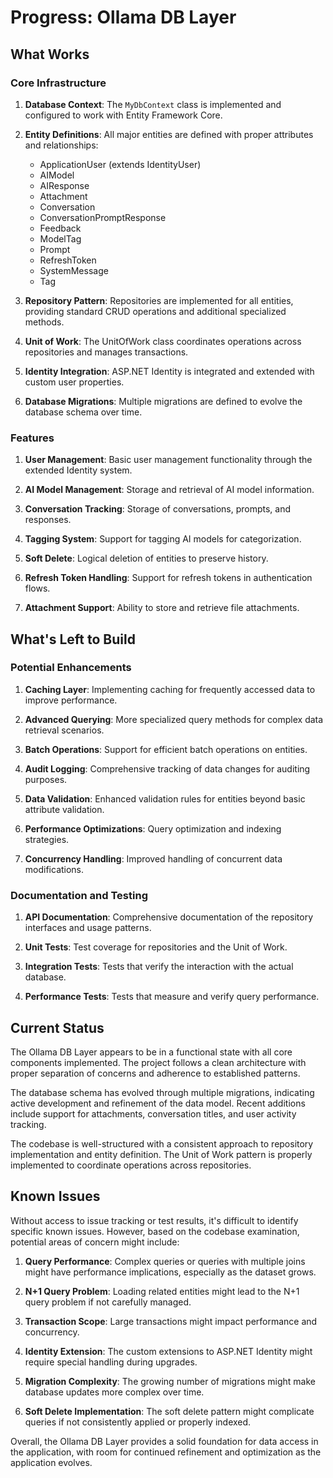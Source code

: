 # Progress: Ollama DB Layer

## What Works

### Core Infrastructure

1. **Database Context**: The `MyDbContext` class is implemented and configured to work with Entity Framework Core.

2. **Entity Definitions**: All major entities are defined with proper attributes and relationships:
   - ApplicationUser (extends IdentityUser)
   - AIModel
   - AIResponse
   - Attachment
   - Conversation
   - ConversationPromptResponse
   - Feedback
   - ModelTag
   - Prompt
   - RefreshToken
   - SystemMessage
   - Tag

3. **Repository Pattern**: Repositories are implemented for all entities, providing standard CRUD operations and additional specialized methods.

4. **Unit of Work**: The UnitOfWork class coordinates operations across repositories and manages transactions.

5. **Identity Integration**: ASP.NET Identity is integrated and extended with custom user properties.

6. **Database Migrations**: Multiple migrations are defined to evolve the database schema over time.

### Features

1. **User Management**: Basic user management functionality through the extended Identity system.

2. **AI Model Management**: Storage and retrieval of AI model information.

3. **Conversation Tracking**: Storage of conversations, prompts, and responses.

4. **Tagging System**: Support for tagging AI models for categorization.

5. **Soft Delete**: Logical deletion of entities to preserve history.

6. **Refresh Token Handling**: Support for refresh tokens in authentication flows.

7. **Attachment Support**: Ability to store and retrieve file attachments.

## What's Left to Build

### Potential Enhancements

1. **Caching Layer**: Implementing caching for frequently accessed data to improve performance.

2. **Advanced Querying**: More specialized query methods for complex data retrieval scenarios.

3. **Batch Operations**: Support for efficient batch operations on entities.

4. **Audit Logging**: Comprehensive tracking of data changes for auditing purposes.

5. **Data Validation**: Enhanced validation rules for entities beyond basic attribute validation.

6. **Performance Optimizations**: Query optimization and indexing strategies.

7. **Concurrency Handling**: Improved handling of concurrent data modifications.

### Documentation and Testing

1. **API Documentation**: Comprehensive documentation of the repository interfaces and usage patterns.

2. **Unit Tests**: Test coverage for repositories and the Unit of Work.

3. **Integration Tests**: Tests that verify the interaction with the actual database.

4. **Performance Tests**: Tests that measure and verify query performance.

## Current Status

The Ollama DB Layer appears to be in a functional state with all core components implemented. The project follows a clean architecture with proper separation of concerns and adherence to established patterns.

The database schema has evolved through multiple migrations, indicating active development and refinement of the data model. Recent additions include support for attachments, conversation titles, and user activity tracking.

The codebase is well-structured with a consistent approach to repository implementation and entity definition. The Unit of Work pattern is properly implemented to coordinate operations across repositories.

## Known Issues

Without access to issue tracking or test results, it's difficult to identify specific known issues. However, based on the codebase examination, potential areas of concern might include:

1. **Query Performance**: Complex queries or queries with multiple joins might have performance implications, especially as the dataset grows.

2. **N+1 Query Problem**: Loading related entities might lead to the N+1 query problem if not carefully managed.

3. **Transaction Scope**: Large transactions might impact performance and concurrency.

4. **Identity Extension**: The custom extensions to ASP.NET Identity might require special handling during upgrades.

5. **Migration Complexity**: The growing number of migrations might make database updates more complex over time.

6. **Soft Delete Implementation**: The soft delete pattern might complicate queries if not consistently applied or properly indexed.

Overall, the Ollama DB Layer provides a solid foundation for data access in the application, with room for continued refinement and optimization as the application evolves.